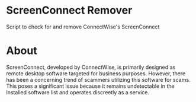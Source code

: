 # ScreenConnect Remover
Script to check for and remove ConnectWise's ScreenConnect

# About
ScreenConnect, developed by ConnectWise, is primarily designed as remote desktop software targeted for business purposes. However, there has been a concerning trend of scammers utilizing this software for scams. This poses a significant issue because it remains undetectable in the installed software list and operates discreetly as a service.
